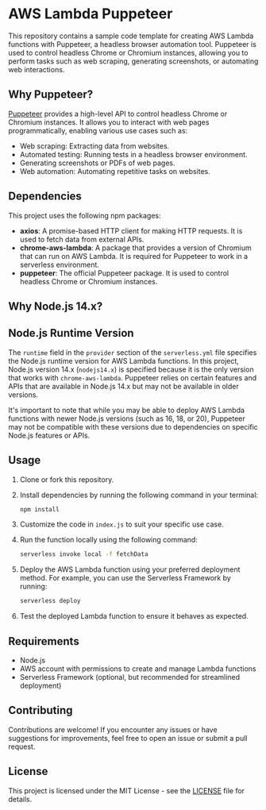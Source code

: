 # AWS Lambda Puppeteer

This repository contains a sample code template for creating AWS Lambda functions with Puppeteer, a headless browser automation tool. Puppeteer is used to control headless Chrome or Chromium instances, allowing you to perform tasks such as web scraping, generating screenshots, or automating web interactions.

## Why Puppeteer?

[Puppeteer](https://github.com/puppeteer/puppeteer) provides a high-level API to control headless Chrome or Chromium instances. It allows you to interact with web pages programmatically, enabling various use cases such as:

- Web scraping: Extracting data from websites.
- Automated testing: Running tests in a headless browser environment.
- Generating screenshots or PDFs of web pages.
- Web automation: Automating repetitive tasks on websites.

## Dependencies

This project uses the following npm packages:

- **axios**: A promise-based HTTP client for making HTTP requests. It is used to fetch data from external APIs.
- **chrome-aws-lambda**: A package that provides a version of Chromium that can run on AWS Lambda. It is required for Puppeteer to work in a serverless environment.
- **puppeteer**: The official Puppeteer package. It is used to control headless Chrome or Chromium instances.

## Why Node.js 14.x?

## Node.js Runtime Version

The `runtime` field in the `provider` section of the `serverless.yml` file specifies the Node.js runtime version for AWS Lambda functions. In this project, Node.js version 14.x (`nodejs14.x`) is specified because it is the only version that works with `chrome-aws-lambda`. Puppeteer relies on certain features and APIs that are available in Node.js 14.x but may not be available in older versions.

It's important to note that while you may be able to deploy AWS Lambda functions with newer Node.js versions (such as 16, 18, or 20), Puppeteer may not be compatible with these versions due to dependencies on specific Node.js features or APIs.


## Usage

1. Clone or fork this repository.
2. Install dependencies by running the following command in your terminal:

    ```bash
    npm install
    ```

3. Customize the code in `index.js` to suit your specific use case.
4. Run the function locally using the following command:

    ```bash
    serverless invoke local -f fetchData
    ```

5. Deploy the AWS Lambda function using your preferred deployment method. For example, you can use the Serverless Framework by running:

    ```bash
    serverless deploy
    ```

6. Test the deployed Lambda function to ensure it behaves as expected.  


## Requirements

- Node.js
- AWS account with permissions to create and manage Lambda functions
- Serverless Framework (optional, but recommended for streamlined deployment)

## Contributing

Contributions are welcome! If you encounter any issues or have suggestions for improvements, feel free to open an issue or submit a pull request.

## License

This project is licensed under the MIT License - see the [LICENSE](LICENSE) file for details.